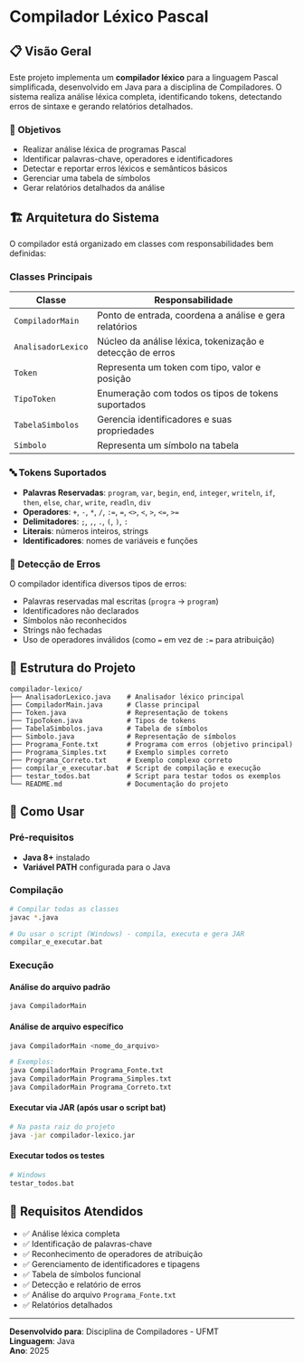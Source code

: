 # Compilador Léxico Pascal

## 📋 Visão Geral

Este projeto implementa um **compilador léxico** para a linguagem Pascal simplificada, desenvolvido em Java para a disciplina de Compiladores. O sistema realiza análise léxica completa, identificando tokens, detectando erros de sintaxe e gerando relatórios detalhados.

### 🎯 Objetivos

- Realizar análise léxica de programas Pascal
- Identificar palavras-chave, operadores e identificadores
- Detectar e reportar erros léxicos e semânticos básicos
- Gerenciar uma tabela de símbolos
- Gerar relatórios detalhados da análise

## 🏗️ Arquitetura do Sistema

O compilador está organizado em classes com responsabilidades bem definidas:

### Classes Principais

| Classe             | Responsabilidade                                          |
| ------------------ | --------------------------------------------------------- |
| `CompiladorMain`   | Ponto de entrada, coordena a análise e gera relatórios    |
| `AnalisadorLexico` | Núcleo da análise léxica, tokenização e detecção de erros |
| `Token`            | Representa um token com tipo, valor e posição             |
| `TipoToken`        | Enumeração com todos os tipos de tokens suportados        |
| `TabelaSimbolos`   | Gerencia identificadores e suas propriedades              |
| `Simbolo`          | Representa um símbolo na tabela                           |

### 🔤 Tokens Suportados

- **Palavras Reservadas**: `program`, `var`, `begin`, `end`, `integer`, `writeln`, `if`, `then`, `else`, `char`, `write`, `readln`, `div`
- **Operadores**: `+`, `-`, `*`, `/`, `:=`, `=`, `<>`, `<`, `>`, `<=`, `>=`
- **Delimitadores**: `;`, `,`, `.`, `(`, `)`, `:`
- **Literais**: números inteiros, strings
- **Identificadores**: nomes de variáveis e funções

### 🚨 Detecção de Erros

O compilador identifica diversos tipos de erros:

- Palavras reservadas mal escritas (`progra` → `program`)
- Identificadores não declarados
- Símbolos não reconhecidos
- Strings não fechadas
- Uso de operadores inválidos (como `=` em vez de `:=` para atribuição)

## 📂 Estrutura do Projeto

```
compilador-lexico/
├── AnalisadorLexico.java    # Analisador léxico principal
├── CompiladorMain.java      # Classe principal
├── Token.java               # Representação de tokens
├── TipoToken.java           # Tipos de tokens
├── TabelaSimbolos.java      # Tabela de símbolos
├── Simbolo.java             # Representação de símbolos
├── Programa_Fonte.txt       # Programa com erros (objetivo principal)
├── Programa_Simples.txt     # Exemplo simples correto
├── Programa_Correto.txt     # Exemplo complexo correto
├── compilar_e_executar.bat  # Script de compilação e execução
├── testar_todos.bat         # Script para testar todos os exemplos
└── README.md                # Documentação do projeto
```

## 🚀 Como Usar

### Pré-requisitos

- **Java 8+** instalado
- **Variável PATH** configurada para o Java

### Compilação

```bash
# Compilar todas as classes
javac *.java

# Ou usar o script (Windows) - compila, executa e gera JAR
compilar_e_executar.bat
```

### Execução

#### Análise do arquivo padrão

```bash
java CompiladorMain
```

#### Análise de arquivo específico

```bash
java CompiladorMain <nome_do_arquivo>

# Exemplos:
java CompiladorMain Programa_Fonte.txt
java CompiladorMain Programa_Simples.txt
java CompiladorMain Programa_Correto.txt
```

#### Executar via JAR (após usar o script bat)

```bash
# Na pasta raiz do projeto
java -jar compilador-lexico.jar
```

#### Executar todos os testes

```bash
# Windows
testar_todos.bat
```

## 📝 Requisitos Atendidos

- ✅ Análise léxica completa
- ✅ Identificação de palavras-chave
- ✅ Reconhecimento de operadores de atribuição
- ✅ Gerenciamento de identificadores e tipagens
- ✅ Tabela de símbolos funcional
- ✅ Detecção e relatório de erros
- ✅ Análise do arquivo `Programa_Fonte.txt`
- ✅ Relatórios detalhados

---

**Desenvolvido para**: Disciplina de Compiladores - UFMT  
**Linguagem**: Java  
**Ano**: 2025

